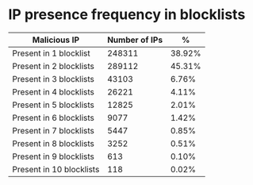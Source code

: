 # IP presence frequency in blocklists
| Malicious IP | Number of IPs | % |
|----|----|----|
| Present in 1 blocklist | 248311 | 38.92% |
| Present in 2 blocklists | 289112 | 45.31% |
| Present in 3 blocklists | 43103 | 6.76% |
| Present in 4 blocklists | 26221 | 4.11% |
| Present in 5 blocklists | 12825 | 2.01% |
| Present in 6 blocklists | 9077 | 1.42% |
| Present in 7 blocklists | 5447 | 0.85% |
| Present in 8 blocklists | 3252 | 0.51% |
| Present in 9 blocklists | 613 | 0.10% |
| Present in 10 blocklists | 118 | 0.02% |
